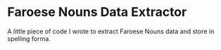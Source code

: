 Faroese Nouns Data Extractor
============================

A little piece of code I wrote to extract Faroese Nouns data and store in spelling forma.

